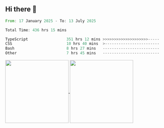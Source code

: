 ## Hi there 👋
<!--START_SECTION:waka-->

```rust
From: 17 January 2025 - To: 13 July 2025

Total Time: 436 hrs 15 mins

TypeScript                 351 hrs 12 mins >>>>>>>>>>>>>>>>>>>>-----   79.10 %
CSS                        10 hrs 40 mins  >------------------------   02.40 %
Bash                       8 hrs 27 mins   -------------------------   01.91 %
Other                      7 hrs 45 mins   -------------------------   01.75 %
```

<!--END_SECTION:waka-->

<a href="https://github.com/anuraghazra/github-readme-stats">
  <img height=200 align="center" src="https://github-readme-stats.vercel.app/api/top-langs/?username=paulgeorge35&layout=donut&langs_count=5&theme=transparent" />
</a>
<a href="https://github.com/anuraghazra/convoychat">
  <img height=200 align="center" src="https://github-readme-stats.vercel.app/api?username=paulgeorge35&show_icons=true&show=prs_merged&theme=transparent&rank_icon=github" />
</a>
